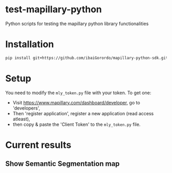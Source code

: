 # test-mapillary-python
 Python scripts for testing the mapillary python library functionalities

# Installation
```bash
pip install git+https://github.com/ibaiGorordo/mapillary-python-sdk.git
```

# Setup
You need to modify the `mly_token.py` file with your token. To get one:
- Visit https://www.mapillary.com/dashboard/developer, go to 'developers',
- Then 'register application', register a new application (read access atleast),
- then copy & paste the 'Client Token' to the `mly_token.py` file.

# Current results

## Show Semantic Segmentation map
